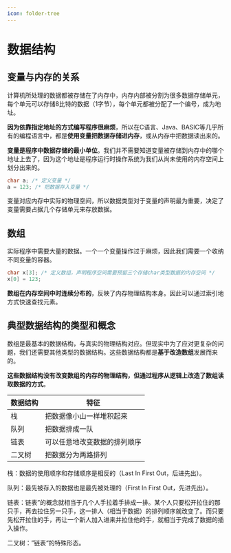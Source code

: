 ```yaml
---
icon: folder-tree
---
```


# 数据结构

## 变量与内存的关系

计算机所处理的数据都被存储在了内存中，内存内部被分割为很多数据存储单元，每个单元可以存储8比特的数据（1字节），每个单元都被分配了一个编号，成为地址。

**因为依靠指定地址的方式编写程序很麻烦**，所以在C语言、Java、BASIC等几乎所有的编程语言中，都是**使用变量把数据存储进内存**，或从内存中把数据读出来的。

**变量是程序中数据存储的最小单位**。我们并不需要知道变量被存储到内存中的哪个地址上去了，因为这个地址是程序运行时操作系统为我们从尚未使用的内存空间上划分出来的。

```csharp
char a; /* 定义变量 */
a = 123; /* 把数据存入变量 */
```

变量对应内存中实际的物理空间，所以数据类型对于变量的声明最为重要，决定了变量需要占据几个存储单元来存放数据。



## 数组

实际程序中需要大量的数据。一个一个变量操作过于麻烦，因此我们需要一个收纳不同变量的容器。

```csharp
char x[3]; /* 定义数组，声明程序空间需要预留三个存储char类型数据的内存空间 */
x[0] = 123;
```

**数组在内存空间中时连续分布的**，反映了内存物理结构本身。因此可以通过索引地方式快速查找元素。



## 典型数据结构的类型和概念

数组是最基本的数据结构，与真实的物理结构对应。但现实中为了应对更复杂的问题，我们还需要其他类型的数据结构。这些数据结构都是**基于改造数组**发展而来的。

**这些数据结构没有改变数组的内存的物理结构，但通过程序从逻辑上改造了数组读取数据的方式**。

| 数据结构 | 特征             |
| ---- | -------------- |
| 栈    | 把数据像小山一样堆积起来   |
| 队列   | 把数据排成一队        |
| 链表   | 可以任意地改变数据的排列顺序 |
| 二叉树  | 把数据分为两路排列      |



栈：数据的使用顺序和存储顺序是相反的（Last In First Out，后进先出）。

队列：最先被存入的数据也是最先被处理的（First In First Out，先进先出）。

链表：链表”的概念就相当于几个人手拉着手排成一排​。某个人只要松开拉住的那只手，再去拉住另一只手，这一排人（相当于数据）的排列顺序就改变了。而只要先松开拉住的手，再让一个新人加入进来并拉住他的手，就相当于完成了数据的插入操作。

二叉树：”链表“的特殊形态。



